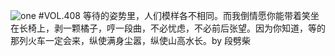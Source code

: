 ![one](http://image.wufazhuce.com/FiAvLHuIWIYRrT9upu5mmKVZ3d82)
#VOL.408
等待的姿势里，人们模样各不相同。而我倒情愿你能带着笑坐在长椅上，剥一颗橘子，哼一段曲，不必忧虑，不必前后张望。因为你知道，等的那列火车一定会来，纵使满身尘嚣，纵使山高水长。by 段劈柴